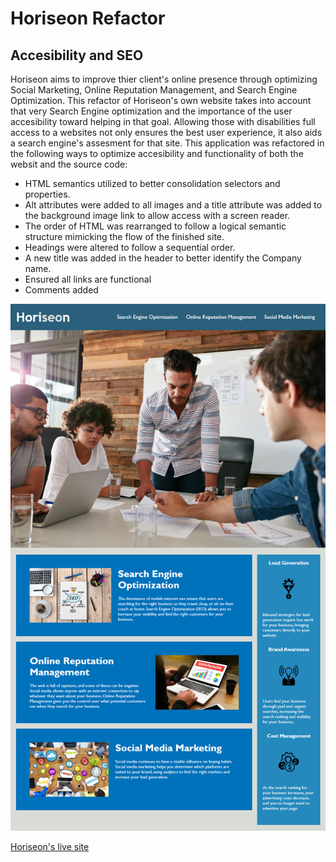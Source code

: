 # Horiseon Refactor

## Accesibility and SEO

Horiseon aims to improve thier client's online presence through optimizing Social Marketing, Online Reputation Management, and Search Engine Optimization.  This refactor of Horiseon's own website takes into account that very Search Engine optimization and the importance of the user accesibility toward helping in that goal.  Allowing those with disabilities full access to a websites not only ensures the best user experience, it also aids a search engine's assesment for that site.  This application was refactored in the following ways to optimize accesibility and functionality of both the websit and the source code:

* HTML semantics utilized to better consolidation selectors and properties.
* Alt attributes were added to all images and a title attribute was added to the background image link to allow access with a screen reader.
* The order of HTML was rearranged to follow a logical semantic structure mimicking the flow of the finished site. 
* Headings were altered to follow a sequential order.
* A new title was added in the header to better identify the Company name.
* Ensured all links are functional
* Comments added 

![Screenshot of Horiseon site](/images/finished-site.png)


[Horiseon's live site](https://kellyjohnson364.github.io/horiseon-refactor/)
